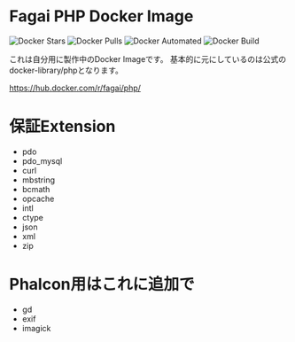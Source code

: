 # Fagai PHP Docker Image

![Docker Stars](https://img.shields.io/docker/stars/fagai/php.svg)
![Docker Pulls](https://img.shields.io/docker/pulls/fagai/php.svg)
![Docker Automated](https://img.shields.io/docker/automated/fagai/php.svg)
![Docker Build](https://img.shields.io/docker/build/fagai/php.svg)

これは自分用に製作中のDocker Imageです。
基本的に元にしているのは公式のdocker-library/phpとなります。

https://hub.docker.com/r/fagai/php/

# 保証Extension

* pdo
* pdo_mysql
* curl
* mbstring
* bcmath
* opcache
* intl
* ctype
* json
* xml
* zip

# Phalcon用はこれに追加で

* gd
* exif
* imagick
